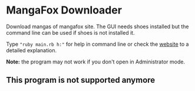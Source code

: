 # MangaFox Downloader
Download mangas of mangafox site. The GUI needs shoes installed but the command line can be used if shoes is not installed it.  

Type ``"ruby main.rb h:"`` for help in command line or check the [website](https://hermespasser.github.io/p/mangafoxdownloader/) to a detailed explanation.  

**Note:** the program may not work if you don't open in Administrator mode. 

## This program is not supported anymore
